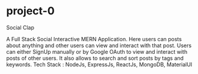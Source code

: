 # project-0
Social Clap

A Full Stack Social Interactive MERN Application.
Here users can posts about anything and other users can view and interact with that post.
Users can either SignUp manually or by Google OAuth to view and interact with posts of other users.
It also allows to search and sort posts by tags and keywords.
Tech Stack : NodeJs, ExpressJs, ReactJs, MongoDB, MaterialUI

